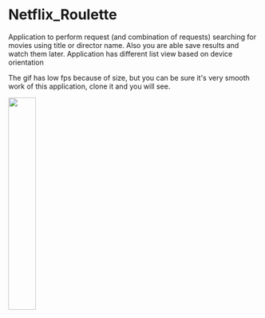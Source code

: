 # Netflix_Roulette
Application to perform request (and combination of requests) searching for movies using title or director name. 
Also you are able save results and watch them later.
Application has different list view based on device orientation

The gif has low fps because of size, but you can be sure it's very smooth work of this application, clone it and you will see.

<img width="33%" src="https://user-images.githubusercontent.com/30532666/74596204-a8577400-5054-11ea-8b80-6d1e6abb72a7.gif"/>
